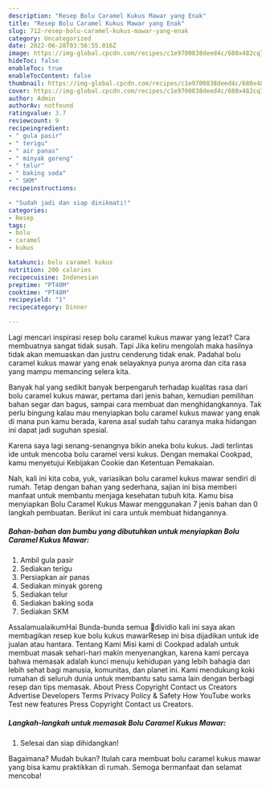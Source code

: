 ```yaml
---
description: "Resep Bolu Caramel Kukus Mawar yang Enak"
title: "Resep Bolu Caramel Kukus Mawar yang Enak"
slug: 712-resep-bolu-caramel-kukus-mawar-yang-enak
category: Uncategorized
date: 2022-06-28T03:56:55.016Z
image: https://img-global.cpcdn.com/recipes/c1e9700838deed4c/680x482cq70/bolu-caramel-kukus-mawar-foto-resep-utama.jpg
hideToc: false
enableToc: true
enableTocContent: false
thumbnail: https://img-global.cpcdn.com/recipes/c1e9700838deed4c/680x482cq70/bolu-caramel-kukus-mawar-foto-resep-utama.jpg
cover: https://img-global.cpcdn.com/recipes/c1e9700838deed4c/680x482cq70/bolu-caramel-kukus-mawar-foto-resep-utama.jpg
author: Admin
authorAv: notfound
ratingvalue: 3.7
reviewcount: 9
recipeingredient:
- " gula pasir"
- " terigu"
- " air panas"
- " minyak goreng"
- " telur"
- " baking soda"
- " SKM"
recipeinstructions:

- "Sudah jadi dan siap dinikmati!"
categories:
- Resep
tags:
- bolu
- caramel
- kukus

katakunci: bolu caramel kukus 
nutrition: 200 calories
recipecuisine: Indonesian
preptime: "PT40M"
cooktime: "PT48M"
recipeyield: "1"
recipecategory: Dinner

---
```



Lagi mencari inspirasi resep bolu caramel kukus mawar yang lezat? Cara membuatnya sangat tidak susah. Tapi Jika keliru mengolah maka hasilnya tidak akan memuaskan dan justru cenderung tidak enak. Padahal bolu caramel kukus mawar yang enak selayaknya punya aroma dan cita rasa yang mampu memancing selera kita.


Banyak hal yang sedikit banyak berpengaruh terhadap kualitas rasa dari bolu caramel kukus mawar, pertama dari jenis bahan, kemudian pemilihan bahan segar dan bagus, sampai cara membuat dan menghidangkannya. Tak perlu bingung kalau mau menyiapkan bolu caramel kukus mawar yang enak di mana pun kamu berada, karena asal sudah tahu caranya maka hidangan ini dapat jadi suguhan spesial.

Karena saya lagi senang-senangnya bikin aneka bolu kukus. Jadi terlintas ide untuk mencoba bolu caramel versi kukus. Dengan memakai Cookpad, kamu menyetujui Kebijakan Cookie dan Ketentuan Pemakaian.


Nah, kali ini kita coba, yuk, variasikan bolu caramel kukus mawar sendiri di rumah. Tetap dengan bahan yang sederhana, sajian ini bisa memberi manfaat untuk membantu menjaga kesehatan tubuh kita. Kamu bisa menyiapkan Bolu Caramel Kukus Mawar menggunakan 7 jenis bahan dan 0 langkah pembuatan. Berikut ini cara untuk membuat hidangannya.

<!--inarticleads1-->

##### Bahan-bahan dan bumbu yang dibutuhkan untuk menyiapkan Bolu Caramel Kukus Mawar:

1. Ambil  gula pasir
1. Sediakan  terigu
1. Persiapkan  air panas
1. Sediakan  minyak goreng
1. Sediakan  telur
1. Sediakan  baking soda
1. Sediakan  SKM


AssalamualaikumHai Bunda-bunda semua 🤗dividio kali ini saya akan membagikan resep kue bolu kukus mawarResep ini bisa dijadikan untuk ide jualan atau hantara. Tentang Kami Misi kami di Cookpad adalah untuk membuat masak sehari-hari makin menyenangkan, karena kami percaya bahwa memasak adalah kunci menuju kehidupan yang lebih bahagia dan lebih sehat bagi manusia, komunitas, dan planet ini. Kami mendukung koki rumahan di seluruh dunia untuk membantu satu sama lain dengan berbagi resep dan tips memasak. About Press Copyright Contact us Creators Advertise Developers Terms Privacy Policy &amp; Safety How YouTube works Test new features Press Copyright Contact us Creators. 

<!--inarticleads2-->

##### Langkah-langkah untuk memasak Bolu Caramel Kukus Mawar:


1. Selesai dan siap dihidangkan!



Bagaimana? Mudah bukan? Itulah cara membuat bolu caramel kukus mawar yang bisa kamu praktikkan di rumah. Semoga bermanfaat dan selamat mencoba!
